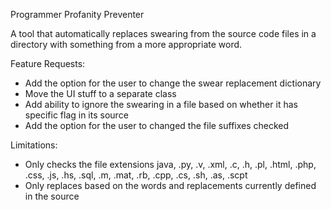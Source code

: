 Programmer Profanity Preventer

A tool that automatically replaces swearing from the source code files in a directory with something from a more appropriate word.

Feature Requests:
* Add the option for the user to change the swear replacement dictionary
* Move the UI stuff to a separate class
* Add ability to ignore the swearing in a file based on whether it has specific flag in its source
* Add the option for the user to changed the file suffixes checked

Limitations:
* Only checks the file extensions java, .py, .v, .xml, .c, .h, .pl, .html, .php, .css, .js, .hs, .sql, .m, .mat, .rb, .cpp, .cs, .sh, .as, .scpt
* Only replaces based on the words and replacements currently defined in the source
